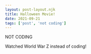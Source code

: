 ```yaml
---
layout: post-layout.njk
title: Halloween Movie!
date: 2021-09-21
tags: ['post', 'not coding']
---
```

<!-- Excerpt Start -->
NOT CODING
<!-- Excerpt End -->

Watched World War Z instead of coding!
